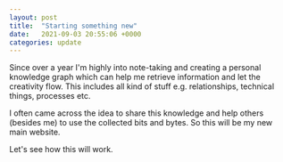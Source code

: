 ```yaml
---
layout: post
title:  "Starting something new"
date:   2021-09-03 20:55:06 +0000
categories: update
---
```


Since over a year I'm highly into note-taking and creating a personal knowledge graph which can help me retrieve information and let the creativity flow.
This includes all kind of stuff e.g. relationships, technical things, processes etc.

I often came across the idea to share this knowledge and help others (besides me) to use the collected bits and bytes. So this will be my new main website.

Let's see how this will work.